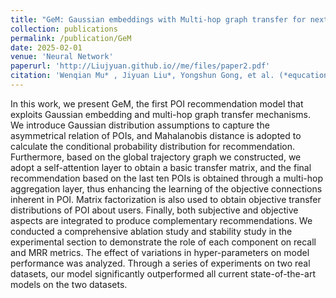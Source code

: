 ```yaml
---
title: "GeM: Gaussian embeddings with Multi-hop graph transfer for next POI recommendation"
collection: publications
permalink: /publication/GeM
date: 2025-02-01
venue: 'Neural Network'
paperurl: 'http://Liujyuan.github.io//me/files/paper2.pdf'
citation: 'Wenqian Mu* , Jiyuan Liu*, Yongshun Gong, et al. (*equcation contribution) '
---
```


In this work, we present GeM, the first POI recommendation model that exploits Gaussian embedding and multi-hop graph transfer mechanisms. We introduce Gaussian distribution assumptions to capture the asymmetrical relation of POIs, and Mahalanobis distance is adopted to calculate the conditional probability distribution for recommendation. Furthermore, based on the global trajectory graph we constructed, we adopt a self-attention layer to obtain a basic transfer matrix, and the final recommendation based on the last ten POIs is obtained through a multi-hop aggregation layer, thus enhancing the learning of the objective connections inherent in POI. Matrix factorization is also used to obtain objective transfer distributions of POI about users. Finally, both subjective and objective aspects are integrated to produce complementary recommendations. We conducted a comprehensive ablation study and stability study in the experimental section to demonstrate the role of each component on recall and MRR metrics. The effect of variations in hyper-parameters on model performance was analyzed. Through a series of experiments on two real datasets, our model significantly outperformed all current state-of-the-art models on the two datasets.
